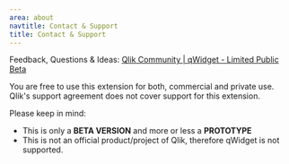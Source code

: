```yaml
---
area: about
navtitle: Contact & Support
title: Contact & Support
---
```


Feedback, Questions & Ideas: [Qlik Community | qWidget - Limited Public Beta](https://community.qlik.com/community/qlik_beta_programs/qwidget_limited_public_beta)

You are free to use this extension for both, commercial and private use.
Qlik's support agreement does not cover support for this extension.

Please keep in mind:
* This is only a **BETA VERSION** and more or less a **PROTOTYPE**
* This is not an official product/project of Qlik, therefore qWidget is not supported.  


